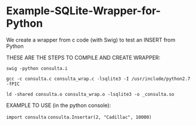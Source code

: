 # Example-SQLite-Wrapper-for-Python
We create a wrapper  from c code (with Swig) to test an INSERT from Python


THESE ARE THE STEPS TO COMPILE AND CREATE WRAPPER:

```swig -python consulta.i ```

```gcc -c consulta.c consulta_wrap.c -lsqlite3 -I /usr/include/python2.7 -fPIC```

```ld -shared consulta.o consulta_wrap.o -lsqlite3 -o _consulta.so```

EXAMPLE TO USE (in the python console):

```import consulta```
```consulta.Insertar(2, "Cadillac", 10000)```
